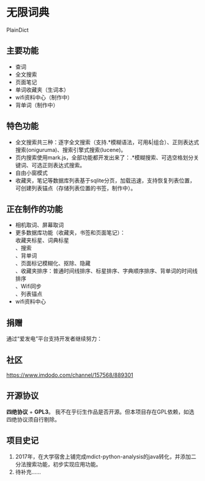 # 无限词典
PlainDict

## 主要功能
- 查词
- 全文搜索
- 页面笔记
- 单词收藏夹（生词本）
- wifi资料中心（制作中）  
- 背单词（制作中）  

## 特色功能

- 全文搜索共三种：逐字全文搜索（支持\.\*模糊语法，可用&|组合）、正则表达式搜索(oniguruma)、搜索引擎式搜索(lucene)。
- 页内搜索使用mark.js，全部功能都开发出来了：\.\*模糊搜索、可选空格划分关键词、可选正则表达式搜索。
- 自由小窗模式
- 收藏夹，笔记等数据库列表基于sqlite分页，加载迅速，支持恢复列表位置，可创建列表锚点（存储列表位置的书签，制作中）。


## 正在制作的功能
- 相机取词、屏幕取词  
- 更多数据库功能（收藏夹，书签和页面笔记）：  
收藏夹标星、词典标星   
、搜索  
、背单词  
、页面标记模糊化、抠除、隐藏  
、收藏夹排序：普通时间线排序、标星排序、字典顺序排序、背单词的时间线排序   
、Wifi同步  
、列表锚点  
- wifi资料中心  
 
## 捐赠
通过“爱发电”平台支持开发者继续努力：


## 社区
https://www.imdodo.com/channel/157568/889301

## 开源协议
**四绝协议** + **GPL3**。 
我不在乎衍生作品是否开源。但本项目存在GPL依赖，如选四绝协议须自行剔除。

## 项目史记

1. 2017年，在大学宿舍上铺完成mdict-python-analysis的java转化，并添加二分法搜索功能，初步实现应用功能。
2. 待补充……

